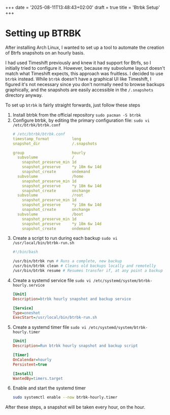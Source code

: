 +++
date = '2025-08-11T13:48:43+02:00'
draft = true
title = 'Btrbk Setup'
+++

# Setting up BTRBK
After installing Arch Linux, I wanted to set up a tool to automate the creation of Btrfs snapshots on an hourly basis.

I had used Timeshift previously and knew it had support for Btrfs, so I initially tried to configure it. However, because my subvolume layout doesn't match what Timeshift expects, this approach was fruitless. I decided to use `btrbk` instead. While `btrbk` doesn't have a graphical UI like Timeshift, I figured it's not necessary since you don't normally need to browse backups graphically, and the snapshots are easily accessible in the `/.snapshots` directory anyway.

To set up `btrbk` is fairly straight forwards, just follow these steps
1. Install btrbk from the official repository
   `sudo pacman -S btrbk`
2. Configure btrbk, by editing the primary configuration file:
   `sudo vi /etc/btrbk/btrbk.conf`
   ```yaml
   # /etc/btrbk/btrbk.conf
   timestamp_format          long
   snapshot_dir              /.snapshots
   
   group                     hourly
     subvolume               /
       snapshot_preserve_min 1d
       snapshot_preserve     *y 18m 6w 14d
       snapshot_create       ondemand
     subvolume               /home
       snapshot_preserve_min 1d
       snapshot_preserve     *y 18m 6w 14d
       snapshot_create       onchange
     subvolume               /root
       snapshot_preserve_min 1d
       snapshot_preserve     *y 18m 6w 14d
       snapshot_create       onchange
     subvolume               /boot
       snapshot_preserve_min 1d
       snapshot_preserve     *y 18m 6w 14d
       snapshot_create       ondemand
   ```
3. Create a script to run during each backup
   `sudo vi /usr/local/bin/btrbk-run.sh`
   ```bash
   #!/bin/bash
   
   /usr/bin/btrbk run # Runs a complete, new backup
   /usr/bin/btrbk clean # Cleans old backups locally and remotelly
   /usr/bin/btrbk resume # Resumes transfer if, at any point a backup has been taken without being transfered to a target. ```
4. Create a systemd service file
   `sudo vi /etc/systemd/system/btrbk-hourly.service`
   ```ini
   [Unit]
   Description=btrbk hourly snapshot and backup service
   
   [Service]
   Type=oneshot
   ExecStart=/usr/local/bin/btrbk-run.sh
   ```
5. Create a systemd timer file
   `sudo vi /etc/systemd/system/btrbk-hourly.timer`
   ```ini
   [Unit]
   Description=Run btrbk hourly snapshot and backup script
   
   [Timer]
   OnCalendar=hourly
   Persistent=true
   
   [Install]
   WantedBy=timers.target
   ```
6. Enable and start the systemd timer
   ```bash
   sudo systemctl enable --now btrbk-hourly.timer
   ```

After these steps, a snapshot will be taken every hour, on the hour.
